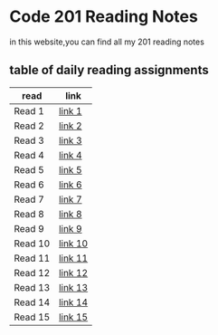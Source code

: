 # Code 201 Reading Notes
in this website,you can find all my 201 reading notes

## table of daily reading assignments

**read** | **link**
---------|----------
Read 1     |[link 1](https://yazan-alshekha.github.io/reading-notes/class01)
Read 2     |[link 2](https://yazan-alshekha.github.io/reading-notes/class02)
Read 3     |[link 3]()
Read 4     |[link 4]()
Read 5     |[link 5]()
Read 6     |[link 6]()
Read 7     |[link 7]()
Read 8     |[link 8]()
Read 9     |[link 9]()
Read 10    |[link 10]()
Read 11    |[link 11]()
Read 12    |[link 12]()
Read 13    |[link 13]()
Read 14    |[link 14]()
Read 15    |[link 15]()